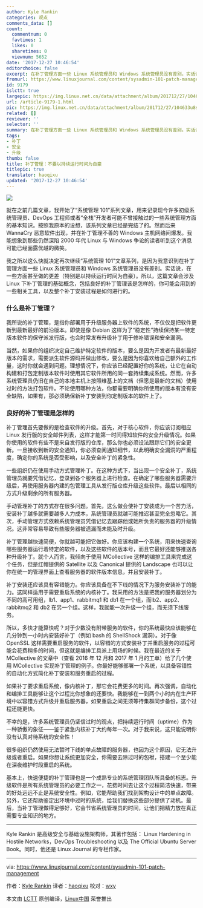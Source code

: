 ```yaml
---
author: Kyle Rankin
categories: 观点
comments_data: []
count:
  commentnum: 0
  favtimes: 1
  likes: 0
  sharetimes: 0
  viewnum: 5652
date: '2017-12-27 10:46:54'
editorchoice: false
excerpt: 在补丁管理方面一些 Linux 系统管理员和 Windows 系统管理员没有差别。实话说，在一些方面甚至做的更差（特别是以持续运行时间为自豪）。
fromurl: https://www.linuxjournal.com/content/sysadmin-101-patch-management
id: 9179
islctt: true
largepic: https://img.linux.net.cn/data/attachment/album/201712/27/104633u8szjopoawfqsnwp.jpg
url: /article-9179-1.html
pic: https://img.linux.net.cn/data/attachment/album/201712/27/104633u8szjopoawfqsnwp.jpg.thumb.jpg
related: []
reviewer: ''
selector: ''
summary: 在补丁管理方面一些 Linux 系统管理员和 Windows 系统管理员没有差别。实话说，在一些方面甚至做的更差（特别是以持续运行时间为自豪）。
tags:
- 补丁
- 安全
- 升级
thumb: false
title: 补丁管理：不要以持续运行时间为自豪
titlepic: true
translator: haoqixu
updated: '2017-12-27 10:46:54'
---
```


![](/data/attachment/album/201712/27/104633u8szjopoawfqsnwp.jpg)


就在之前几篇文章，我开始了“系统管理 101”系列文章，用来记录现今许多初级系统管理员、DevOps 工程师或者“全栈”开发者可能不曾接触过的一些系统管理方面的基本知识。按照我原本的设想，该系列文章已经是完结了的。然而后来 WannaCry 恶意软件出现，并在补丁管理不善的 Windows 主机网络间爆发。我能想象到那些仍然深陷 2000 年代 Linux 与 Windows 争论的读者听到这个消息可能已经面露优越的微笑。


我之所以这么快就决定再次继续“系统管理 101”文章系列，是因为我意识到在补丁管理方面一些 Linux 系统管理员和 Windows 系统管理员没有差别。实话说，在一些方面甚至做的更差（特别是以持续运行时间为自豪）。所以，这篇文章会涉及 Linux 下补丁管理的基础概念，包括良好的补丁管理该是怎样的，你可能会用到的一些相关工具，以及整个补丁安装过程是如何进行的。


### 什么是补丁管理？


我所说的补丁管理，是指你部署用于升级服务器上软件的系统，不仅仅是把软件更新到最新最好的前沿版本。即使是像 Debian 这样为了“稳定性”持续保持某一特定版本软件的保守派发行版，也会时常发布升级补丁用于修补错误和安全漏洞。


当然，如果你的组织决定自己维护特定软件的版本，要么是因为开发者有最新最好版本的需求，需要派生软件源码并做出修改，要么是因为你喜欢给自己额外的工作量，这时你就会遇到问题。理想情况下，你应该已经配置好你的系统，让它在自动构建和打包定制版本软件时使用其它软件所用的同一套持续集成系统。然而，许多系统管理员仍旧在自己的本地主机上按照维基上的文档（但愿是最新的文档）使用过时的方法打包软件。不论使用哪种方法，你都需要明确你所使用的版本有没有安全缺陷，如果有，那必须确保新补丁安装到你定制版本的软件上了。


### 良好的补丁管理是怎样的


补丁管理首先要做的是检查软件的升级。首先，对于核心软件，你应该订阅相应 Linux 发行版的安全邮件列表，这样才能第一时间得知软件的安全升级情况。如果你使用的软件有些不是来自发行版的仓库，那么你也必须设法跟踪它们的安全更新。一旦接收到新的安全通知，你必须查阅通知细节，以此明确安全漏洞的严重程度，确定你的系统是否受影响，以及安全补丁的紧急性。


一些组织仍在使用手动方式管理补丁。在这种方式下，当出现一个安全补丁，系统管理员就要凭借记忆，登录到各个服务器上进行检查。在确定了哪些服务器需要升级后，再使用服务器内建的包管理工具从发行版仓库升级这些软件。最后以相同的方式升级剩余的所有服务器。


手动管理补丁的方式存在很多问题。首先，这么做会使补丁安装成为一个苦力活，安装补丁越多就需要越多人力成本，系统管理员就越可能推迟甚至完全忽略它。其次，手动管理方式依赖系统管理员凭借记忆去跟踪他或她所负责的服务器的升级情况。这非常容易导致有些服务器被遗漏而未能及时升级。


补丁管理越快速简便，你就越可能把它做好。你应该构建一个系统，用来快速查询哪些服务器运行着特定的软件，以及这些软件的版本号，而且它最好还能够推送各种升级补丁。就个人而言，我倾向于使用 MCollective 这样的编排工具来完成这个任务，但是红帽提供的 Satellite 以及 Canonical 提供的 Landscape 也可以让你在统一的管理界面上查看服务器的软件版本信息，并且安装补丁。


补丁安装还应该具有容错能力。你应该具备在不下线的情况下为服务安装补丁的能力。这同样适用于需要重启系统的内核补丁。我采用的方法是把我的服务器划分为不同的高可用组，lb1、app1、rabbitmq1 和 db1 在一个组，而lb2、app2、rabbitmq2 和 db2 在另一个组。这样，我就能一次升级一个组，而无须下线服务。


所以，多快才能算快呢？对于少数没有附带服务的软件，你的系统最快应该能够在几分钟到一小时内安装好补丁（例如 bash 的 ShellShock 漏洞）。对于像 OpenSSL 这样需要重启服务的软件，以容错的方式安装补丁并重启服务的过程可能会花费稍多的时间，但这就是编排工具派上用场的时候。我在最近的关于 MCollective 的文章中（查看 2016 年 12 月和 2017 年 1 月的工单）给了几个使用 MCollective 实现补丁管理的例子。你最好能够部署一个系统，以具备容错性的自动化方式简化补丁安装和服务重启的过程。


如果补丁要求重启系统，像内核补丁，那它会花费更多的时间。再次强调，自动化和编排工具能够让这个过程比你想象的还要快。我能够在一到两个小时内在生产环境中以容错方式升级并重启服务器，如果重启之间无须等待集群同步备份，这个过程还能更快。


不幸的是，许多系统管理员仍坚信过时的观点，把持续运行时间（uptime）作为一种骄傲的象征——鉴于紧急内核补丁大约每年一次。对于我来说，这只能说明你没有认真对待系统的安全性！


很多组织仍然使用无法暂时下线的单点故障的服务器，也因为这个原因，它无法升级或者重启。如果你想让系统更加安全，你需要去除过时的包袱，搭建一个至少能在深夜维护时段重启的系统。


基本上，快速便捷的补丁管理也是一个成熟专业的系统管理团队所具备的标志。升级软件是所有系统管理员的必要工作之一，花费时间去让这个过程简洁快速，带来的好处远远不止是系统安全性。例如，它能帮助我们找到架构设计中的单点故障。另外，它还帮助鉴定出环境中过时的系统，给我们替换这些部分提供了动机。最后，当补丁管理做得足够好，它会节省系统管理员的时间，让他们把精力放在真正需要专业知识的地方。




---


Kyle Rankin 是高级安全与基础设施架构师，其著作包括： Linux Hardening in Hostile Networks，DevOps Troubleshooting 以及 The Official Ubuntu Server Book。同时，他还是 Linux Journal 的专栏作家。




---


via: <https://www.linuxjournal.com/content/sysadmin-101-patch-management>


作者：[Kyle Rankin](https://www.linuxjournal.com/users/kyle-rankin) 译者：[haoqixu](https://github.com/haoqixu) 校对：[wxy](https://github.com/wxy)


本文由 [LCTT](https://github.com/LCTT/TranslateProject) 原创编译，[Linux中国](https://linux.cn/) 荣誉推出